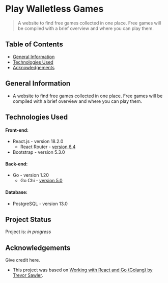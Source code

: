 # Play Walletless Games
> A website to find free games collected in one place. Free games will be compiled with a brief overview and where you can play them.

## Table of Contents
* [General Information](#general-information)
* [Technologies Used](#technologies-used)
* [Acknowledgements](#acknowledgements)


## General Information
- A website to find free games collected in one place. Free games will be compiled with a brief overview and where you can play them.


## Technologies Used
#### Front-end:
- React.js - version 18.2.0
  - React Router - [version 6.4](https://reactrouter.com/)
- Bootstrap - version 5.3.0
#### Back-end:
- Go - version 1.20
  - Go Chi - [version 5.0](https://github.com/go-chi/chi/)
#### Database:
- PostgreSQL - version 13.0


## Project Status
Project is: _in progress_


## Acknowledgements
Give credit here.
- This project was based on [Working with React and Go (Golang) by Trevor Sawler](https://www.udemy.com/course/working-with-react-and-go-golang/).
